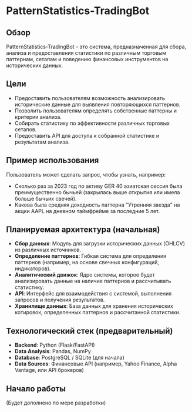 # PatternStatistics-TradingBot

## Обзор

PatternStatistics-TradingBot - это система, предназначенная для сбора, анализа и предоставления статистики по различным торговым паттернам, сетапам и поведению финансовых инструментов на исторических данных.

## Цели

- Предоставить пользователям возможность анализировать исторические данные для выявления повторяющихся паттернов.
- Позволить пользователям определять собственные паттерны и критерии анализа.
- Собирать статистику по эффективности различных торговых сетапов.
- Предоставить API для доступа к собранной статистике и результатам анализа.

## Пример использования

Пользователь может сделать запрос, чтобы узнать, например:
- Сколько раз за 2023 год по активу GER 40 азиатская сессия была преимущественно бычьей (закрылась выше открытия или имела больше бычьих свечей).
- Какова была средняя доходность паттерна "Утренняя звезда" на акции AAPL на дневном таймфрейме за последние 5 лет.

## Планируемая архитектура (начальная)

- **Сбор данных**: Модуль для загрузки исторических данных (OHLCV) из различных источников.
- **Определение паттернов**: Гибкая система для определения паттернов (например, на основе свечных конфигураций, индикаторов).
- **Аналитический движок**: Ядро системы, которое будет анализировать данные на наличие паттернов и рассчитывать статистику.
- **API**: Интерфейс для взаимодействия с системой, выполнения запросов и получения результатов.
- **Хранилище данных**: База данных для хранения исторических котировок, определенных паттернов и рассчитанной статистики.

## Технологический стек (предварительный)

- **Backend**: Python (Flask/FastAPI)
- **Data Analysis**: Pandas, NumPy
- **Database**: PostgreSQL / SQLite (для начала)
- **Data Sources**: Финансовые API (например, Yahoo Finance, Alpha Vantage, или API брокеров)

## Начало работы

(Будет дополнено по мере разработки) 